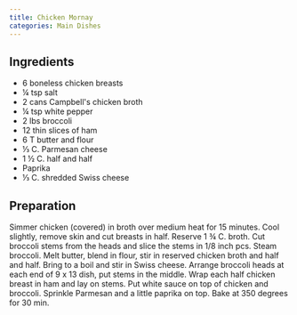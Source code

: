 ```yaml
---
title: Chicken Mornay
categories: Main Dishes
---
```


## Ingredients

- 6 boneless chicken breasts
- ¼ tsp salt
- 2 cans Campbell's chicken broth
- ¼ tsp white pepper
- 2 lbs broccoli
- 12 thin slices of ham
- 6 T butter and flour
- ⅓ C. Parmesan cheese
- 1 ½ C. half and half
- Paprika
- ⅓ C. shredded Swiss cheese

## Preparation

Simmer chicken (covered) in broth over medium heat for 15 minutes.  Cool slightly, remove skin and cut breasts in half.  Reserve 1 ¾ C. broth.  Cut broccoli stems from the heads and slice the stems in 1/8 inch pcs.  Steam broccoli.  Melt butter, blend in flour, stir in reserved chicken broth and half and half.  Bring to a boil and stir in Swiss cheese.  Arrange broccoli heads at each end of 9 x 13 dish, put stems in the middle.  Wrap each half chicken breast in ham and lay on stems.  Put white sauce on top of chicken and broccoli.  Sprinkle Parmesan and a little paprika on top.  Bake at 350 degrees for 30 min.

